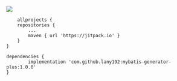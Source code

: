 [![](https://jitpack.io/v/lany192/mybatis-generator-plus.svg)](https://jitpack.io/#lany192/mybatis-generator-plus)

    	allprojects {
		repositories {
			...
			maven { url 'https://jitpack.io' }
		}
	}

	dependencies {
	        implementation 'com.github.lany192:mybatis-generator-plus:1.0.0'
	}
